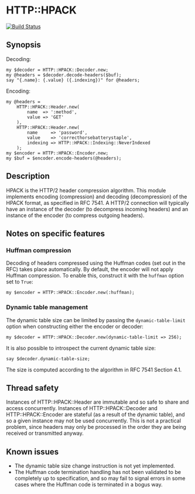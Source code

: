 # HTTP::HPACK

[![Build Status](https://travis-ci.org/jnthn/p6-http-hpack.svg?branch=master)](https://travis-ci.org/jnthn/p6-http-hpack)

## Synopsis

Decoding:

    my $decoder = HTTP::HPACK::Decoder.new;
    my @headers = $decoder.decode-headers($buf);
    say "{.name}: {.value} ({.indexing})" for @headers;

Encoding:

    my @headers = 
        HTTP::HPACK::Header.new(
            name  => ':method',
            value => 'GET'
        ),
        HTTP::HPACK::Header.new(
            name     => 'password',
            value    => 'correcthorsebatterystaple',
            indexing => HTTP::HPACK::Indexing::NeverIndexed
        );
    my $encoder = HTTP::HPACK::Encoder.new;
    my $buf = $encoder.encode-headers(@headers);

## Description

HPACK is the HTTP/2 header compression algorithm. This module implements encoding
(compression) and decoding (decompression) of the HPACK format, as specified in
RFC 7541. A HTTP/2 connection will typically have an instance of the decoder (to
decompress incoming headers) and an instance of the encoder (to compress outgoing
headers).

## Notes on specific features

### Huffman compression

Decoding of headers compressed using the Huffman codes (set out in the RFC) takes
place automatically. By default, the encoder will not apply Huffman compression.
To enable this, construct it with the `huffman` option set to `True`:

    my $encoder = HTTP::HPACK::Encoder.new(:huffman);

### Dynamic table management

The dynamic table size can be limited by passing the `dynamic-table-limit` option
when constructing either the encoder or decoder:

    my $decoder = HTTP::HPACK::Decoder.new(dynamic-table-limit => 256);

It is also possible to introspect the current dynamic table size:

    say $decoder.dynamic-table-size;

The size is computed according to the algorithm in RFC 7541 Section 4.1.

## Thread safety

Instances of HTTP::HPACK::Header are immutable and so safe to share and access
concurrently. Instances of HTTP::HPACK::Decoder and HTTP::HPACK::Encoder are
stateful (as a result of the dynamic table), and so a given instance may not be
used concurrently. This is not a practical problem, since headers may only be
processed in the order they are being received or transmitted anyway.

## Known issues

* The dynamic table size change instruction is not yet implemented.
* The Huffman code termination handling has not been validated to be completely
  up to specification, and so may fail to signal errors in some cases where the
  Huffman code is terminated in a bogus way.

